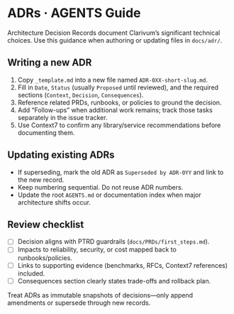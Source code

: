 # ADRs · AGENTS Guide

Architecture Decision Records document Clarivum’s significant technical choices. Use this guidance when authoring or updating files in `docs/adr/`.

## Writing a new ADR

1. Copy `_template.md` into a new file named `ADR-0XX-short-slug.md`.
2. Fill in `Date`, `Status` (usually `Proposed` until reviewed), and the required sections (`Context`, `Decision`, `Consequences`).
3. Reference related PRDs, runbooks, or policies to ground the decision.
4. Add “Follow-ups” when additional work remains; track those tasks separately in the issue tracker.
5. Use Context7 to confirm any library/service recommendations before documenting them.

## Updating existing ADRs

- If superseding, mark the old ADR as `Superseded by ADR-0YY` and link to the new record.
- Keep numbering sequential. Do not reuse ADR numbers.
- Update the root `AGENTS.md` or documentation index when major architecture shifts occur.

## Review checklist

- [ ] Decision aligns with PTRD guardrails (`docs/PRDs/first_steps.md`).
- [ ] Impacts to reliability, security, or cost mapped back to runbooks/policies.
- [ ] Links to supporting evidence (benchmarks, RFCs, Context7 references) included.
- [ ] Consequences section clearly states trade-offs and rollback plan.

Treat ADRs as immutable snapshots of decisions—only append amendments or supersede through new records.
